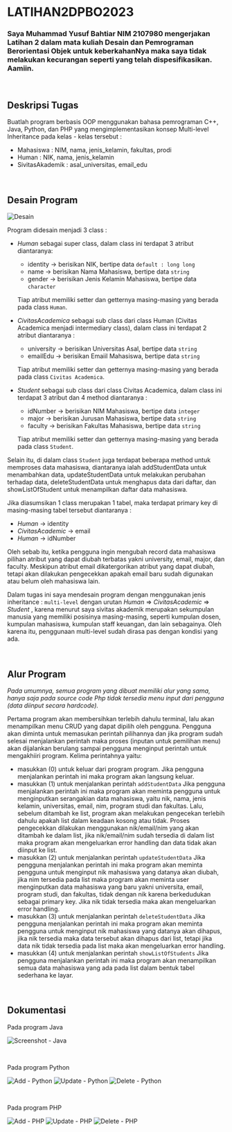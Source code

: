 # LATIHAN2DPBO2023
### Saya Muhammad Yusuf Bahtiar NIM 2107980 mengerjakan Latihan 2 dalam mata kuliah Desain dan Pemrograman Berorientasi Objek untuk keberkahanNya maka saya tidak melakukan kecurangan seperti yang telah dispesifikasikan. Aamiin.

<br>

## Deskripsi Tugas
Buatlah program berbasis OOP menggunakan bahasa pemrograman C++, Java, Python, dan PHP yang mengimplementasikan konsep Multi-level Inheritance  pada kelas - kelas tersebut :
* Mahasiswa : NIM, nama, jenis_kelamin, fakultas, prodi
* Human : NIK, nama, jenis_kelamin
* SivitasAkademik : asal_universitas, email_edu

<br>

## Desain Program
![Desain](https://user-images.githubusercontent.com/100776170/220320126-5fe81cac-e95d-4919-bbc4-feab20debebf.jpg)

Program didesain menjadi 3 class :
* *Human* sebagai super class, dalam class ini terdapat 3 atribut diantaranya:
  + identity -> berisikan NIK, bertipe data `default : long long`
  + name     -> berisikan Nama Mahasiswa, bertipe data `string`
  + gender   -> berisikan Jenis Kelamin Mahasiswa, bertipe data `character`
  
  Tiap atribut memiliki setter dan getternya masing-masing yang berada pada class `Human`.
  
* *CivitasAcademica* sebagai sub class dari class Human (Civitas Academica menjadi intermediary class), dalam class ini terdapat 2 atribut diantaranya :
  + university -> berisikan Universitas Asal, bertipe data `string`
  + emailEdu   -> berisikan Emaiil Mahasiswa, bertipe data `string`

  Tiap atribut memiliki setter dan getternya masing-masing yang berada pada class `Civitas Academica`.

* *Student* sebagai sub class dari class Civitas Academica, dalam class ini terdapat 3 atribut dan 4 method diantaranya :
  + idNumber -> berisikan NIM Mahasiswa, bertipe data `integer`
  + major    -> berisikan Jurusan Mahasiswa, bertipe data `string`
  + faculty  -> berisikan Fakultas Mahasiswa, bertipe data `string`

  Tiap atribut memiliki setter dan getternya masing-masing yang berada pada class `Student`. 


Selain itu, di dalam class `Student` juga terdapat beberapa method untuk memproses data mahasiswa, diantaranya ialah addStudentData untuk menambahkan data, updateStudentData untuk melakukan perubahan terhadap data, deleteStudentData untuk menghapus data dari daftar, dan showListOfStudent untuk menampilkan daftar data mahasiswa.

Jika diasumsikan 1 class merupakan 1 tabel, maka terdapat primary key di masing-masing tabel tersebut diantaranya :
* *Human* -> identity
* *CivitasAcademic* -> email
* *Human* -> idNumber

Oleh sebab itu, ketika pengguna ingin mengubah record data mahasiswa pilihan atribut yang dapat diubah terbatas yakni university, email, major, dan faculty. Meskipun atribut email dikatergorikan atribut yang dapat diubah, tetapi akan dilakukan pengecekkan apakah email baru sudah digunakan atau belum oleh mahasiswa lain. 

Dalam tugas ini saya mendesain program dengan menggunakan jenis inheritance : `multi-level` dengan urutan *Human* => *CivitasAcademic* => *Student* , karena menurut saya sivitas akademik merupakan sekumpulan manusia yang memiliki posisinya masing-masing, seperti kumpulan dosen, kumpulan mahasiswa, kumpulan staff keuangan, dan lain sebagainya. Oleh karena itu, penggunaan multi-level sudah dirasa pas dengan kondisi yang ada.

<br>

## Alur Program
*Pada umumnya, semua program yang dibuat memiliki alur yang sama, hanya saja pada source code Php tidak tersedia menu input dari pengguna (data diinput secara hardcode).*

Pertama program akan membersihkan terlebih dahulu terminal, lalu akan menampilkan menu CRUD yang dapat dipilih oleh pengguna. Pengguna akan diminta untuk memasukan perintah pilihannya dan jika program sudah selesai menjalankan perintah maka proses (inputan untuk pemilihan menu) akan dijalankan berulang sampai pengguna menginput perintah untuk mengakhiiri program. 
Kelima perintahnya yaitu:
* masukkan (0) untuk keluar dari program program.
Jika pengguna menjalankan perintah ini maka program akan langsung keluar.
* masukkan (1) untuk menjalankan perintah `addStudentData`
Jika pengguna menjalankan perintah ini maka program akan meminta pengguna untuk menginputkan serangakian data mahasiswa, yaitu nik, nama, jenis kelamin, universitas, email, nim, program studi dan fakultas. Lalu, sebelum ditambah ke list, program akan melakukan pengecekan terlebih dahulu apakah list dalam keadaan kosong atau tidak. Proses pengecekkan dilakukan menggunakan nik/email/nim yang akan ditambah ke dalam list, jika nik/email/nim sudah tersedia di dalam list maka program akan mengeluarkan error handling dan data tidak akan diinput ke list.
* masukkan (2) untuk menjalankan perintah `updateStudentData`
Jika pengguna menjalankan perintah ini maka program akan meminta pengguna untuk menginput nik mahasiswa yang datanya akan diubah, jika nim tersedia pada list maka program akan meminta user menginputkan data mahasiswa yang baru yakni universita, email, program studi, dan fakultas, tidak dengan nik karena berkedudukan sebagai primary key. Jika nik tidak tersedia maka akan mengeluarkan error handling.
* masukkan (3) untuk menjalankan perintah `deleteStudentData`
Jika pengguna menjalankan perintah ini maka program akan meminta pengguna untuk menginput nik mahasiswa yang datanya akan dihapus, jika nik tersedia maka data tersebut akan dihapus dari list, tetapi jika data nik tidak tersedia pada list maka akan mengeluarkan error handling.
* masukkan (4) untuk menjalankan perintah `showListOfStudents`
Jika pengguna menjalankan perintah ini maka program akan menampilkan semua data mahasiswa yang ada pada list dalam bentuk tabel sederhana ke layar.

<br>

## Dokumentasi
Pada program Java

![Screenshot - Java](https://user-images.githubusercontent.com/100776170/218934153-3144f3b7-153a-4139-80c4-90764e81b57d.png)

<br>

Pada program Python

![Add - Python](https://user-images.githubusercontent.com/100776170/220263508-b24d0cf0-9a5d-4967-a30f-2f4bc603982c.png)
![Update - Python](https://user-images.githubusercontent.com/100776170/220263539-b4f1c9ad-b7bb-435e-a8ed-fbbf79edf8dc.png)
![Delete - Python](https://user-images.githubusercontent.com/100776170/220263555-d9761e68-a04d-4cb9-b684-a32ee4baf42b.png)

<br>

Pada program PHP

![Add - PHP](https://user-images.githubusercontent.com/100776170/220263669-1180bc4a-6f72-4742-8040-c320e224ec0f.png)
![Update - PHP](https://user-images.githubusercontent.com/100776170/220263682-540f719b-1807-4f83-8e4a-323d4c0028b7.png)
![Delete - PHP](https://user-images.githubusercontent.com/100776170/220263689-41c8be5e-c874-41e1-8c8c-fc8d2e848f2f.png)
